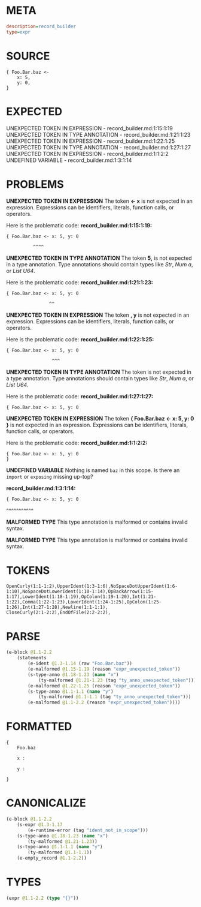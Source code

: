 # META
~~~ini
description=record_builder
type=expr
~~~
# SOURCE
~~~roc
{ Foo.Bar.baz <-
    x: 5,
    y: 0,
}
~~~
# EXPECTED
UNEXPECTED TOKEN IN EXPRESSION - record_builder.md:1:15:1:19
UNEXPECTED TOKEN IN TYPE ANNOTATION - record_builder.md:1:21:1:23
UNEXPECTED TOKEN IN EXPRESSION - record_builder.md:1:22:1:25
UNEXPECTED TOKEN IN TYPE ANNOTATION - record_builder.md:1:27:1:27
UNEXPECTED TOKEN IN EXPRESSION - record_builder.md:1:1:2:2
UNDEFINED VARIABLE - record_builder.md:1:3:1:14
# PROBLEMS
**UNEXPECTED TOKEN IN EXPRESSION**
The token **<- x** is not expected in an expression.
Expressions can be identifiers, literals, function calls, or operators.

Here is the problematic code:
**record_builder.md:1:15:1:19:**
```roc
{ Foo.Bar.baz <- x: 5, y: 0
```
              ^^^^


**UNEXPECTED TOKEN IN TYPE ANNOTATION**
The token **5,** is not expected in a type annotation.
Type annotations should contain types like _Str_, _Num a_, or _List U64_.

Here is the problematic code:
**record_builder.md:1:21:1:23:**
```roc
{ Foo.Bar.baz <- x: 5, y: 0
```
                    ^^


**UNEXPECTED TOKEN IN EXPRESSION**
The token **, y** is not expected in an expression.
Expressions can be identifiers, literals, function calls, or operators.

Here is the problematic code:
**record_builder.md:1:22:1:25:**
```roc
{ Foo.Bar.baz <- x: 5, y: 0
```
                     ^^^


**UNEXPECTED TOKEN IN TYPE ANNOTATION**
The token  is not expected in a type annotation.
Type annotations should contain types like _Str_, _Num a_, or _List U64_.

Here is the problematic code:
**record_builder.md:1:27:1:27:**
```roc
{ Foo.Bar.baz <- x: 5, y: 0
```



**UNEXPECTED TOKEN IN EXPRESSION**
The token **{ Foo.Bar.baz <- x: 5, y: 0
}** is not expected in an expression.
Expressions can be identifiers, literals, function calls, or operators.

Here is the problematic code:
**record_builder.md:1:1:2:2:**
```roc
{ Foo.Bar.baz <- x: 5, y: 0
}
```


**UNDEFINED VARIABLE**
Nothing is named `baz` in this scope.
Is there an `import` or `exposing` missing up-top?

**record_builder.md:1:3:1:14:**
```roc
{ Foo.Bar.baz <- x: 5, y: 0
```
  ^^^^^^^^^^^


**MALFORMED TYPE**
This type annotation is malformed or contains invalid syntax.

**MALFORMED TYPE**
This type annotation is malformed or contains invalid syntax.

# TOKENS
~~~zig
OpenCurly(1:1-1:2),UpperIdent(1:3-1:6),NoSpaceDotUpperIdent(1:6-1:10),NoSpaceDotLowerIdent(1:10-1:14),OpBackArrow(1:15-1:17),LowerIdent(1:18-1:19),OpColon(1:19-1:20),Int(1:21-1:22),Comma(1:22-1:23),LowerIdent(1:24-1:25),OpColon(1:25-1:26),Int(1:27-1:28),Newline(1:1-1:1),
CloseCurly(2:1-2:2),EndOfFile(2:2-2:2),
~~~
# PARSE
~~~clojure
(e-block @1.1-2.2
	(statements
		(e-ident @1.3-1.14 (raw "Foo.Bar.baz"))
		(e-malformed @1.15-1.19 (reason "expr_unexpected_token"))
		(s-type-anno @1.18-1.23 (name "x")
			(ty-malformed @1.21-1.23 (tag "ty_anno_unexpected_token")))
		(e-malformed @1.22-1.25 (reason "expr_unexpected_token"))
		(s-type-anno @1.1-1.1 (name "y")
			(ty-malformed @1.1-1.1 (tag "ty_anno_unexpected_token")))
		(e-malformed @1.1-2.2 (reason "expr_unexpected_token"))))
~~~
# FORMATTED
~~~roc
{
	Foo.baz

	x :

	y :

}
~~~
# CANONICALIZE
~~~clojure
(e-block @1.1-2.2
	(s-expr @1.3-1.17
		(e-runtime-error (tag "ident_not_in_scope")))
	(s-type-anno @1.18-1.23 (name "x")
		(ty-malformed @1.21-1.23))
	(s-type-anno @1.1-1.1 (name "y")
		(ty-malformed @1.1-1.1))
	(e-empty_record @1.1-2.2))
~~~
# TYPES
~~~clojure
(expr @1.1-2.2 (type "{}"))
~~~
